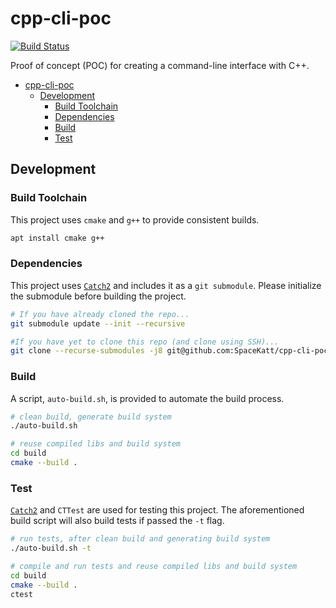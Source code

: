 # cpp-cli-poc

[![Build Status](https://travis-ci.com/SpaceKatt/cpp-cli-poc.svg?branch=main)](https://travis-ci.com/SpaceKatt/cpp-cli-poc)

Proof of concept (POC) for creating a command-line interface with C++.

- [cpp-cli-poc](#cpp-cli-poc)
  - [Development](#development)
    - [Build Toolchain](#build-toolchain)
    - [Dependencies](#dependencies)
    - [Build](#build)
    - [Test](#test)

## Development

### Build Toolchain

This project uses `cmake` and `g++` to provide consistent builds.

```bash
apt install cmake g++
```

### Dependencies

This project uses [`Catch2`](https://github.com/catchorg/Catch2) and includes it as a `git submodule`. Please initialize the submodule before building the project.

```bash
# If you have already cloned the repo...
git submodule update --init --recursive

#If you have yet to clone this repo (and clone using SSH)...
git clone --recurse-submodules -j8 git@github.com:SpaceKatt/cpp-cli-poc.git
```

### Build

A script, `auto-build.sh`, is provided to automate the build process.

```bash
# clean build, generate build system
./auto-build.sh

# reuse compiled libs and build system
cd build
cmake --build .
```

### Test

[`Catch2`](https://github.com/catchorg/Catch2) and `CTTest` are used for testing this project. The aforementioned build script will also build tests if passed the `-t` flag.

```bash
# run tests, after clean build and generating build system
./auto-build.sh -t

# compile and run tests and reuse compiled libs and build system
cd build
cmake --build .
ctest
```
